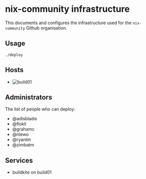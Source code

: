 # nix-community infrastructure

This documents and configures the infrastructure used for the `nix-community` Github organisation.

## Usage

`./deploy`

## Hosts

* ![build01](https://healthchecks.io/badge/c9e58e14-c706-4084-959b-17b06fbd124f/QFBOLbO1/build01.svg)

## Administrators

The list of people who can deploy:

* @adisbladis
* @flokli
* @grahamc
* @nlewo
* @ryantm
* @zimbatm

## Services

* buildkite on build01
